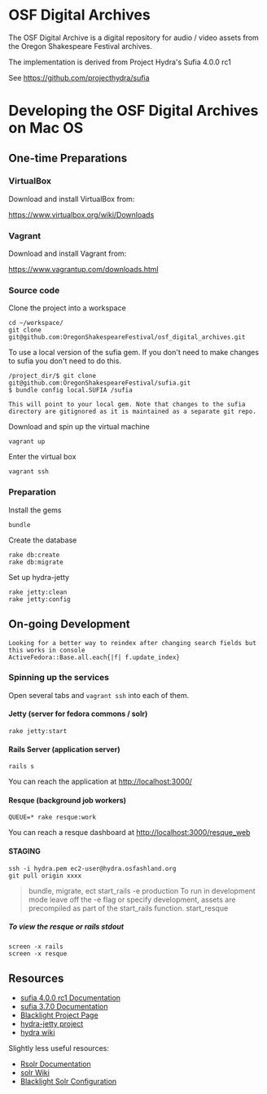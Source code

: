 # OSF Digital Archives

The OSF Digital Archive is a digital repository for audio / video assets from the Oregon Shakespeare Festival archives.

The implementation is derived from Project Hydra's Sufia 4.0.0 rc1

See https://github.com/projecthydra/sufia

# Developing the OSF Digital Archives on Mac OS

## One-time Preparations

### VirtualBox

Download and install VirtualBox from:

https://www.virtualbox.org/wiki/Downloads

### Vagrant

Download and install Vagrant from:

https://www.vagrantup.com/downloads.html

### Source code

Clone the project into a workspace

    cd ~/workspace/
    git clone git@github.com:OregonShakespeareFestival/osf_digital_archives.git

To use a local version of the sufia gem. If you don't need to make changes to sufia you don't need to do this.

    /project_dir/$ git clone git@github.com:OregonShakespeareFestival/sufia.git
    $ bundle config local.SUFIA /sufia

    This will point to your local gem. Note that changes to the sufia directory are gitignored as it is maintained as a separate git repo. 

Download and spin up the virtual machine

    vagrant up

Enter the virtual box

    vagrant ssh

### Preparation

Install the gems

    bundle

Create the database

    rake db:create
    rake db:migrate

Set up hydra-jetty

    rake jetty:clean
    rake jetty:config

## On-going Development
    
    Looking for a better way to reindex after changing search fields but this works in console
    ActiveFedora::Base.all.each{|f| f.update_index}

### Spinning up the services

Open several tabs and `vagrant ssh` into each of them.

#### Jetty (server for fedora commons / solr)

    rake jetty:start

#### Rails Server (application server)

    rails s

You can reach the application at [http://localhost:3000/](http://localhost:3000/)

#### Resque (background job workers)

    QUEUE=* rake resque:work

You can reach a resque dashboard at [http://localhost:3000/resque_web](http://localhost:3000/resque_web)


#### STAGING

    ssh -i hydra.pem ec2-user@hydra.osfashland.org
    git pull origin xxxx
> bundle, migrate, ect
    start_rails -e production
> To run in development mode leave off the -e flag or specify development, assets are precompiled as part of the start_rails function.
    start_resque

##### To view the resque or rails stdout
    screen -x rails
    screen -x resque

## Resources

- [sufia 4.0.0 rc1 Documentation](https://github.com/projecthydra/sufia)
- [sufia 3.7.0 Documentation](http://rubydoc.info/gems/sufia/3.7.0/frames)
- [Blacklight Project Page](https://github.com/projectblacklight/blacklight)
- [hydra-jetty project](https://github.com/projecthydra/hydra-jetty)
- [hydra wiki](https://github.com/projecthydra/hydra/wiki)

Slightly less useful resources:

- [Rsolr Documentation](https://github.com/rsolr/rsolr)
- [solr Wiki](https://wiki.apache.org/solr/FrontPage)
- [Blacklight Solr Configuration](https://github.com/projectblacklight/blacklight/wiki/Solr-Configuration)
